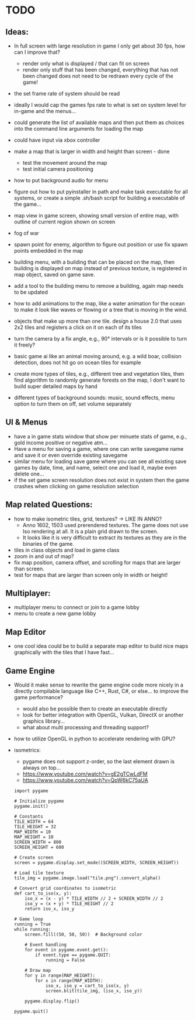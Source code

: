 # TODO

## Ideas:

* In full screen with large resolution in game I only get about 30 fps, how can I improve that?
  * render only what is displayed / that can fit on screen
  * render only stuff that has been changed, everything that has not been changed does not need to be redrawn every cycle of the game!

* the set frame rate of system should be read
* ideally I would cap the games fps rate to what is set on system level for in-game and the menus...

* could generate the list of available maps and then put them as choices into the command line arguments for loading the map

* could have input via xbox controller

* make a map that is larger in width and height than screen - done
  * test the movement around the map
  * test initial camera positioning

* how to put background audio for menu
* figure out how to put pyinstaller in path and make task executable for all systems, or create a simple .sh/bash script for building a executable of the game...
* map view in game screen, showing small version of entire map, with outline of current region shown on screen
* fog of war
* spawn point for enemy, algorithm to figure out position or use fix spawn points embedded in the map
* building menu, with a building that can be placed on the map, then building is displayed on map instead of previous texture, is registered in map object, saved on game save.
* add a tool to the building menu to remove a building, again map needs to be updated
* how to add animations to the map, like a water animation for the ocean to make it look like waves or flowing or a tree that is moving in the wind.
* objects that make up more than one tile. design a house 2.0 that uses 2x2 tiles and registers a click on it on each of its tiles
* turn the camera by a fix angle, e.g., 90° intervals or is it possible to turn it freely?
* basic game ai like an animal moving around, e.g. a wild boar, collision detection, does not hit go on ocean tiles for example
* create more types of tiles, e.g., different tree and vegetation tiles, then find algorithm to randomly generate forests on the map, I don't want to build super detailed maps by hand
* different types of background sounds: music, sound effects, menu option to turn them on off, set volume separately

## UI & Menus

* have a in game stats window that show per minuete stats of game, e.g., gold income positive or negative atm...
* Have a menu for saving a game, where one can write savegame name and save it or even override existing savegame
* similar menu for loading save game where you can see all existing save games by date, time, and name, select one and load it, maybe even delete one...
* if the set game screen resolution does not exist in system then the game crashes when clicking on game resolution selection

## Map related Questions:

* how to make isometric tiles, grid, textures? -> LIKE IN ANNO?
  * Anno 1602, 1503 used prerendered textures. The game does not use Iso rendering at all. It is a plain grid drawn to the screen.
  * It looks like it is very difficult to extract its textures as they are in the binaries of the game.
* tiles in class objects and load in game class
* zoom in and out of map?
* fix map position, camera offset, and scrolling for maps that are larger than screen.
* test for maps that are larger than screen only in width or height!

## Multiplayer:

* multiplayer menu to connect or join to a game lobby
* menu to create a new game lobby

## Map Editor

* one cool idea could be to build a separate map editor to build nice maps graphically with the tiles that I have fast...

## Game Engine

* Would it make sense to rewrite the game engine code more nicely in a directly compilable language like C++, Rust, C#, or else... to improve the game performance?
  * would also be possible then to create an executable directly
  * look for better integration with OpenGL, Vulkan, DirectX or another graphics library...
  * what about multi processing and threading support?

* how to utilize OpenGL in python to accelerate rendering with GPU?
* isometrics:
    * pygame does not support z-order, so the last element drawn is always on top...
    * https://www.youtube.com/watch?v=gE2gTCwLdFM
    * https://www.youtube.com/watch?v=QpW6kC75aUA

    ```
    import pygame

    # Initialize pygame
    pygame.init()

    # Constants
    TILE_WIDTH = 64
    TILE_HEIGHT = 32
    MAP_WIDTH = 10
    MAP_HEIGHT = 10
    SCREEN_WIDTH = 800
    SCREEN_HEIGHT = 600

    # Create screen
    screen = pygame.display.set_mode((SCREEN_WIDTH, SCREEN_HEIGHT))

    # Load tile texture
    tile_img = pygame.image.load("tile.png").convert_alpha()

    # Convert grid coordinates to isometric
    def cart_to_iso(x, y):
        iso_x = (x - y) * TILE_WIDTH // 2 + SCREEN_WIDTH // 2
        iso_y = (x + y) * TILE_HEIGHT // 2
        return iso_x, iso_y

    # Game loop
    running = True
    while running:
        screen.fill((50, 50, 50))  # Background color

        # Event handling
        for event in pygame.event.get():
            if event.type == pygame.QUIT:
                running = False

        # Draw map
        for y in range(MAP_HEIGHT):
            for x in range(MAP_WIDTH):
                iso_x, iso_y = cart_to_iso(x, y)
                screen.blit(tile_img, (iso_x, iso_y))

        pygame.display.flip()

    pygame.quit()

    ```

